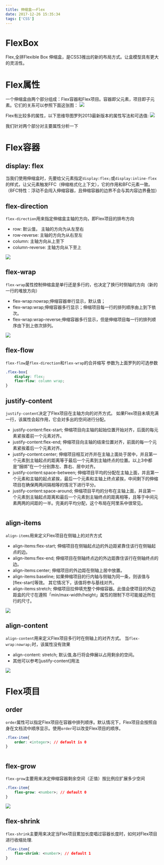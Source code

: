 ```yaml
---
title: 伸缩盒——Flex
date: 2017-12-26 15:35:34
tags: ['CSS']
---
```


# FlexBox
Flex,全拼Flexible Box 伸缩盒，是CSS3推出的新的布局方式。让盒模型具有更大的灵活性。

# Flex属性
一个伸缩盒由两个部分组成：Flex容器和Flex项目。容器即父元素，项目即子元素。它们的关系可以参照下面这张图：
![](/img/flexbox/Flex容器与Flex项目的关系.png)

Flex有比较多的属性，以下思维导图罗列2013最新版本的属性写法和可选值:
![](/img/flexbox/Flexbox属性思维导图.png)


我们针对两个部分对主要属性分析一下
# Flex容器
## display: flex
当我们使用伸缩盒时，先要给父元素指定`display:flex;`或`display:inline-flex`的样式，让父元素触发FFC（伸缩格式化上下文），它的作用和BFC元素一致。（BFC特性：浮动不会闯入伸缩容器，且伸缩容器的边界不会与其内容边界叠加）

## flex-direction
`flex-direction`用来指定伸缩盒主轴的方向，即Flex项目的排布方向
* row: 默认值， 主轴的方向为从左至右
* row-reverse: 主轴的方向为从右至左
* column: 主轴方向从上至下
* column-reverse: 主轴方向从下至上

![](//css-tricks.com/wp-content/uploads/2013/04/flex-direction2.svg)

## flex-wrap
`flex-wrap`属性控制伸缩盒是单行还是多行的，也决定了换行时侧轴的方向（新的一行的堆放方向）
* flex-wrap:nowrap;伸缩容器单行显示，默认值；
* flex-wrap:wrap;伸缩容器多行显示；伸缩项目每一行的排列顺序由上到下依次。
* flex-wrap:wrap-reverse;伸缩容器多行显示，但是伸缩项目每一行的排列顺序由下到上依次排列。

![](//css-tricks.com/wp-content/uploads/2014/05/flex-wrap.svg)

## flex-flow
`flex-flow`是`flex-direction`和`flex-wrap`的合并缩写
参数为上面罗列的可选参数
```CSS
.flex-box{
    display: flex;
    flex-flow: column wrap;
}
```

## justify-content
`justify-content`决定了Flex项目在主轴方向的对齐方式。
如果Flex项目未填充满一行，该属性会起作用，它会对多出的空间进行分配。
* justify-content:flex-start;
伸缩项目向主轴的起始位置开始对齐，后面的每元素紧挨着前一个元素对齐。
* justify-content:flex-end;
伸缩项目向主轴的结束位置对齐，前面的每一个元素紧挨着后一个元素对齐。
* justify-content:center;
伸缩项目相互对齐并在主轴上面处于居中，并且第一个元素到主轴起点的距离等于最后一个元素到主轴终点的位置。以上3中都是“捆绑”在一个分别靠左、靠右、居中对齐。
* justify-content:space-between;
伸缩项目平均的分配在主轴上面，并且第一个元素和主轴的起点紧挨，最后一个元素和主轴上终点紧挨，中间剩下的伸缩项目在确保两两间隔相等的情况下进行平分。
* justify-content:space-around;
伸缩项目平均的分布在主轴上面，并且第一个元素到主轴起点距离和最后一个元素到主轴终点的距离相等，且等于中间元素两两的间距的一半。完美的平均分配，这个布局在阿里系中很常见。

<img src="https://cdn.css-tricks.com/wp-content/uploads/2013/04/justify-content-2.svg" alt="">

## align-items
`align-items`用来定义Flex项目在侧轴上的对齐方式
* align-items:flex-start;
伸缩项目在侧轴起点边的外边距紧靠住该行在侧轴起点的边。
* align-items:flex-end;
伸缩项目在侧轴终点边的外边距靠住该行在侧轴终点的边。
* align-items:center;
伸缩项目的外边距在侧轴上居中放置。
* align-items:baseline;
如果伸缩项目的行内轴与侧轴为同一条，则该值与[flex-start]等效。 其它情况下，该值将参与基线对齐。
* align-items:stretch;
伸缩项目拉伸填充整个伸缩容器。此值会使项目的外边距盒的尺寸在遵照「min/max-width/height」属性的限制下尽可能接近所在行的尺寸。

![](https://cdn.css-tricks.com/wp-content/uploads/2014/05/align-items.svg)

## align-content
`align-content`用来定义Flex项目多行时在侧轴上的对齐方式。
当`flex-wrap:nowrap;`时，该属性没有效果
* align-content: stretch;
默认值,各行将会伸展以占用剩余的空间。
* 其他可以参考[justify-content]用法

![](//css-tricks.com/wp-content/uploads/2013/04/align-content.svg)

# Flex项目
## order
`order`属性可以指定Flex项目在容器中排列顺序。默认情况下，Flex项目会按照自身在文档流中顺序显示。使用`order`可以改变Flex项目的顺序。
```css
.flex-item{
    order: <integer>; // default is 0
}
```
<img src="//css-tricks.com/wp-content/uploads/2013/04/order-2.svg" alt="">

## flex-grow
`flex-grow`主要用来决定伸缩容器剩余空间（正值）按比例应扩展多少空间
```css
.flex-item{
    flex-grow: <number>; // default 0
}
```
![](//css-tricks.com/wp-content/uploads/2014/05/flex-grow.svg)

## flex-shrink
`flex-shrink`主要用来决定当Flex项目累加长度唱过容器长度时，如何对Flex项目进行收缩处理.
```css
.flex-item{
    flex-shrink: <number>; // default 1
}
```
